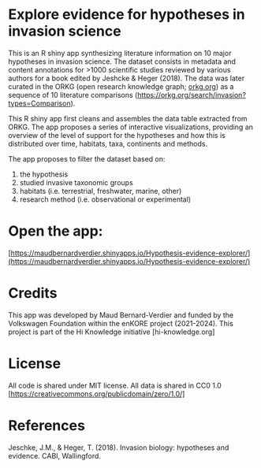 # Explore evidence for hypotheses in invasion science

This is an R shiny app synthesizing literature information on 10 major hypotheses in invasion science. 
The dataset consists in metadata and content annotations for >1000 scientific studies reviewed by various authors for a book edited by Jeshcke & Heger (2018).
The data was later curated in the ORKG (open research knowledge graph; [orkg.org](https://orkg.org)) as a sequence of 10 literature comparisons (https://orkg.org/search/invasion?types=Comparison).

This R shiny app first cleans and assembles the data table extracted from ORKG. The app proposes a series of interactive visualizations, providing an overview of the level of support for the hypotheses and how this is distributed over time, habitats, taxa, continents and methods. 

The app proposes to filter the dataset based on:
1) the hypothesis
2) studied invasive taxonomic groups
3) habitats (i.e. terrestrial, freshwater, marine, other)
4) research method (i.e. observational or experimental)

# Open the app:
[https://maudbernardverdier.shinyapps.io/Hypothesis-evidence-explorer/](https://maudbernardverdier.shinyapps.io/Hypothesis-evidence-explorer/)


# Credits
This app was developed by Maud Bernard-Verdier and funded by the Volkswagen Foundation within the enKORE project (2021-2024).
This project is part of the Hi Knowledge initiative [hi-knowledge.org]

# License
All code is shared under MIT license. 
All data is shared in CC0 1.0 [https://creativecommons.org/publicdomain/zero/1.0/]

# References
Jeschke, J.M., & Heger, T. (2018). Invasion biology: hypotheses and evidence. CABI, Wallingford.
